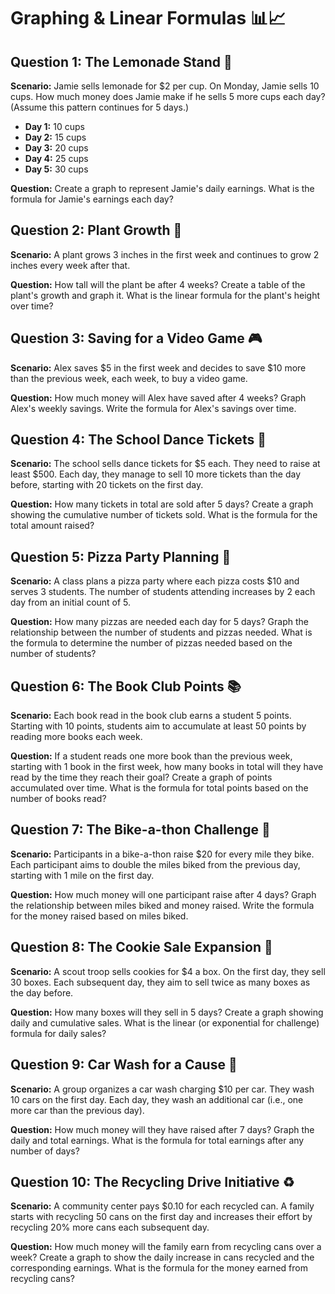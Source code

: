 # Graphing & Linear Formulas 📊📈


## Question 1: The Lemonade Stand 🍋

**Scenario:** Jamie sells lemonade for $2 per cup. On Monday, Jamie sells 10 cups. How much money does Jamie make if he sells 5 more cups each day? (Assume this pattern continues for 5 days.)

- **Day 1:** 10 cups
- **Day 2:** 15 cups
- **Day 3:** 20 cups
- **Day 4:** 25 cups
- **Day 5:** 30 cups

**Question:** Create a graph to represent Jamie's daily earnings. What is the formula for Jamie's earnings each day?

## Question 2: Plant Growth 🌱

**Scenario:** A plant grows 3 inches in the first week and continues to grow 2 inches every week after that.

**Question:** How tall will the plant be after 4 weeks? Create a table of the plant's growth and graph it. What is the linear formula for the plant's height over time?

## Question 3: Saving for a Video Game 🎮

**Scenario:** Alex saves $5 in the first week and decides to save $10 more than the previous week, each week, to buy a video game.

**Question:** How much money will Alex have saved after 4 weeks? Graph Alex's weekly savings. Write the formula for Alex's savings over time.

## Question 4: The School Dance Tickets 💃

**Scenario:** The school sells dance tickets for $5 each. They need to raise at least $500. Each day, they manage to sell 10 more tickets than the day before, starting with 20 tickets on the first day.

**Question:** How many tickets in total are sold after 5 days? Create a graph showing the cumulative number of tickets sold. What is the formula for the total amount raised?

## Question 5: Pizza Party Planning 🍕

**Scenario:** A class plans a pizza party where each pizza costs $10 and serves 3 students. The number of students attending increases by 2 each day from an initial count of 5.

**Question:** How many pizzas are needed each day for 5 days? Graph the relationship between the number of students and pizzas needed. What is the formula to determine the number of pizzas needed based on the number of students?

## Question 6: The Book Club Points 📚

**Scenario:** Each book read in the book club earns a student 5 points. Starting with 10 points, students aim to accumulate at least 50 points by reading more books each week.

**Question:** If a student reads one more book than the previous week, starting with 1 book in the first week, how many books in total will they have read by the time they reach their goal? Create a graph of points accumulated over time. What is the formula for total points based on the number of books read?

## Question 7: The Bike-a-thon Challenge 🚴

**Scenario:** Participants in a bike-a-thon raise $20 for every mile they bike. Each participant aims to double the miles biked from the previous day, starting with 1 mile on the first day.

**Question:** How much money will one participant raise after 4 days? Graph the relationship between miles biked and money raised. Write the formula for the money raised based on miles biked.

## Question 8: The Cookie Sale Expansion 🍪

**Scenario:** A scout troop sells cookies for $4 a box. On the first day, they sell 30 boxes. Each subsequent day, they aim to sell twice as many boxes as the day before.

**Question:** How many boxes will they sell in 5 days? Create a graph showing daily and cumulative sales. What is the linear (or exponential for challenge) formula for daily sales?

## Question 9: Car Wash for a Cause 🚗

**Scenario:** A group organizes a car wash charging $10 per car. They wash 10 cars on the first day. Each day, they wash an additional car (i.e., one more car than the previous day).

**Question:** How much money will they have raised after 7 days? Graph the daily and total earnings. What is the formula for total earnings after any number of days?

## Question 10: The Recycling Drive Initiative ♻️

**Scenario:** A community center pays $0.10 for each recycled can. A family starts with recycling 50 cans on the first day and increases their effort by recycling 20% more cans each subsequent day.

**Question:** How much money will the family earn from recycling cans over a week? Create a graph to show the daily increase in cans recycled and the corresponding earnings. What is the formula for the money earned from recycling cans?


